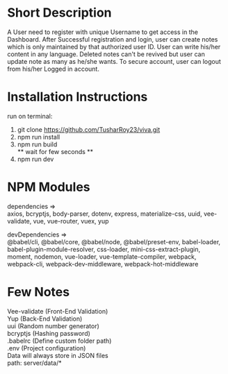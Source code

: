 # Short Description
A User need to register with unique Username to get access in the Dashboard. After Successful registration and login, user can create notes which is only maintained by that authorized user ID. User can write his/her content in any language. Deleted notes can't be revived but user can update note as many as he/she wants. To secure account, user can logout from his/her Logged in account.

# Installation Instructions
run on terminal:
1) git clone https://github.com/TusharRoy23/viva.git
2) npm run install
3) npm run build <br>
** wait for few seconds ** <br>
4) npm run dev

# NPM Modules
dependencies =>
<br>
axios, bcryptjs, body-parser, dotenv, express, materialize-css, uuid, vee-validate, vue, vue-router, vuex, yup

devDependencies => <br>
@babel/cli, @babel/core, @babel/node, @babel/preset-env, babel-loader, babel-plugin-module-resolver, css-loader, mini-css-extract-plugin, moment, nodemon, vue-loader, vue-template-compiler, webpack, webpack-cli, webpack-dev-middleware, webpack-hot-middleware

# Few Notes
Vee-validate (Front-End Validation) <br>
Yup (Back-End Validation) <br>
uui (Random number generator) <br>
bcryptjs (Hashing password) <br>
.babelrc (Define custom folder path) <br>
.env (Project configuration) <br>
Data will always store in JSON files <br>
path: server/data/*
